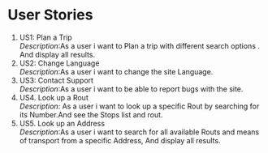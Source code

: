 # User Stories

1. US1: Plan a Trip<br>
_Description_:As a user i want to Plan a trip with different search options . 
And display all results.
2. US2: Change Language<br>
_Description_:As a user i want to change the site Language.
3. US3: Contact Support<br>
_Description_:As a user i want to be able to report bugs with the site.
4. US4. Look up a Rout<br>
_Description_: As a user i want to look up a specific Rout by searching for its Number.And see the Stops list and rout.
5. US5. Look up an Address<br>
_Description_:As a user i want to search for all available Routs and means of transport from a specific Address, And display all results.




